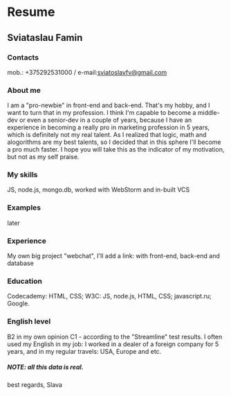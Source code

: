 # Resume

## Sviataslau Famin

### Contacts
mob.: +375292531000 / e-mail:sviatoslavfv@gmail.com

### About me
I am a "pro-newbie" in front-end and back-end. That's my hobby, and I want to turn that in my profession. I think I'm capable to become a middle-dev or even a senior-dev in a couple of years, because I have an experience in becoming a really pro in marketing profession in 5 years, which is definitely not my real talent. As I realized that logic, math and alogorithms are my best talents, so I decided that in this sphere I'll become a pro much faster. I hope you will take this as the indicator of my motivation, but not as my self praise.

### My skills
JS, node.js, mongo.db, worked with WebStorm and in-built VCS

### Examples
later

### Experience
My own big project "webchat", I'll add a link: with front-end, back-end and database

### Education
Codecademy: HTML, CSS; 
W3C: JS, node.js, HTML, CSS; 
javascript.ru;
Google.

### English level
B2 in my own opinion
C1 - according to the "Streamline" test results. I often used my English in my job: I worked in a dealer of a foreign company for 5 years, and in my regular travels: USA, Europe and etc.

##### NOTE: all this data is real. 

best regards,
Slava